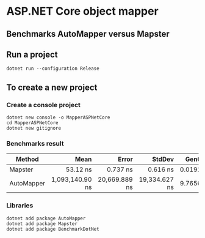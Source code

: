 # ASP.NET Core object mapper 
## Benchmarks AutoMapper versus Mapster

## Run a project
```
dotnet run --configuration Release 
```

## To create a new project
### Create a console project
```
dotnet new console -o MapperASPNetCore
cd MapperASPNetCore
dotnet new gitignore
```

### Benchmarks result

|     Method |            Mean |         Error |        StdDev |   Gen0 |   Gen1 | Allocated |
|----------- |----------------:|--------------:|--------------:|-------:|-------:|----------:|
|    Mapster |        53.12 ns |      0.737 ns |      0.616 ns | 0.0191 |      - |     160 B |
| AutoMapper | 1,093,140.90 ns | 20,669.889 ns | 19,334.627 ns | 9.7656 | 3.9063 |   90678 B |

### Libraries
```
dotnet add package AutoMapper
dotnet add package Mapster
dotnet add package BenchmarkDotNet
```
